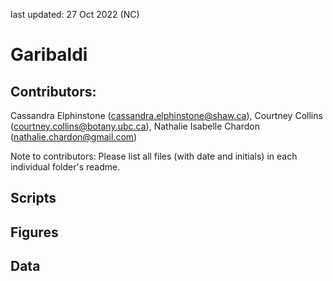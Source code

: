 last updated: 27 Oct 2022 (NC)

# Garibaldi

## Contributors: 

Cassandra Elphinstone (cassandra.elphinstone@shaw.ca),
Courtney Collins (courtney.collins@botany.ubc.ca),
Nathalie Isabelle Chardon (nathalie.chardon@gmail.com)

Note to contributors: Please list all files (with date and initials) in each individual folder's readme.

## Scripts

## Figures

## Data